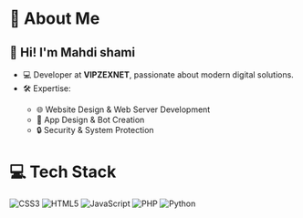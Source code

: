 <!DOCTYPE html>
<html lang="en">
<head>
<meta charset="UTF-8">
<meta name="viewport" content="width=device-width, initial-scale=1.0">
<link rel="stylesheet" href="style.css">
</head>
<body>

<div class="content">
  <div class="section">
    <h1>🌟 About Me</h1>
    <h2>👋 Hi! I'm Mahdi shami</h2>
    <ul>
      <li>💻 Developer at <strong>VIPZEXNET</strong>, passionate about modern digital solutions.</li>
      <li>🛠 Expertise:</li>
      <ul>
        <li>🌐 Website Design & Web Server Development</li>
        <li>📱 App Design & Bot Creation</li>
        <li>🔒 Security & System Protection</li>
      </ul>
    </ul>
  </div>

  <div class="section">
    <h1>💻 Tech Stack</h1>
    <div class="tech-stack">
      <img src="https://img.shields.io/badge/css3-%231572B6.svg?style=for-the-badge&logo=css3&logoColor=white" alt="CSS3"/>
      <img src="https://img.shields.io/badge/html5-%23E34F26.svg?style=for-the-badge&logo=html5&logoColor=white" alt="HTML5"/>
      <img src="https://img.shields.io/badge/javascript-%23323330.svg?style=for-the-badge&logo=javascript&logoColor=%23F7DF1E" alt="JavaScript"/>
      <img src="https://img.shields.io/badge/php-%23777BB4.svg?style=for-the-badge&logo=php&logoColor=white" alt="PHP"/>
      <img src="https://img.shields.io/badge/python-%2314354C.svg?style=for-the-badge&logo=python&logoColor=white" alt="Python"/>
    </div>
  </div>
</div>

</body>
</html>
